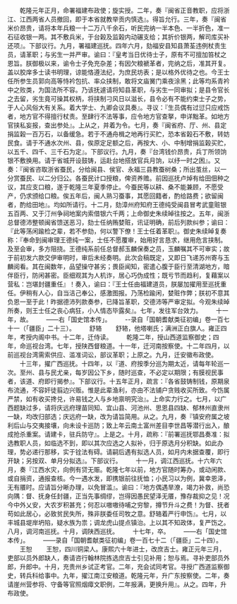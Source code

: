 <!-- { "loadSidebar": true } -->
　　乾隆元年正月，命署福建布政使；旋实授。二年，奏『闽省正音教职，应将浙江、江西两省人员撤回，即于本省就教举贡内慎选』。得旨允行。三年，奏『闽省米价昂贵，请将本年兵粮一十二万八千余石，听民完纳一半本色、一半折色，准一石征收银一两。其不敷兵米，于台榖及监榖内动碾支给；其折价银两，解司库买补还项』。下部议行。九月，署福建巡抚。四年六月，劾福安县知县萧荃违例杖责生员，请革职；与劣生一并严审。谕曰：『皇考当日优待士子，原有不可擅加笞杖之恩旨。朕御极以来，谕令士子免充杂差；有因欠粮褫革者，完纳之后，准其开复。盖以胶庠多士读书明理，谅能恪遵法纪，为庶民坊表；是以格外优待之也。今王士任所参生员郭向高等恃衿包抗、率众挟制，敢将文庙黉门乘夜涂黑；此等均系青衿中之败类，为国法所不容。乃该抚遽请将知县革职，与劣生一同审拟；是县令官长之去留，劣生竟可操其权柄，将挟制刁风日以滋长，县令必有不能约束士子之势，于人心风俗大有关系。着大学士、九卿会议具奏』。寻议：『生员偶有过愆只应戒饬者，地方官不得擅行杖责。至肆行不法等事，应令地方官查拏，申详黜革。如地方官挟私妄报，查出参处』。上从之，并着为令。七月，奏『闽省府、厅、州、县定捐监榖一百万石，以备缓急。若于不通舟楫之地再行买贮，恐本省榖石不敷，转妨民食。请于不通水次州、县，俟原定足额之后，再按大、小、中制增捐监榖买贮，以五千、四千、三千石为定』。下部议行。九月，奏『台湾钱价昂贵，兵丁所领饷银不敷换用。请于省城开设鼓铸，运赴台地搭放官兵月饷，以纾一时之困』。又奏：『闽省咨取浙省蚕民，分给闽县、侯官、永福三县教蚕树桑；所出茧丝，以一分赏蚕民、以二分归公。各蚕民计口授粮，俾资养赡。前因巡抚卢焯有给田佃种之议，其应支口粮，遂于乾隆三年夏季停止。今蚕民等以耕、桑不能兼顾，不愿受产，仍求颁给口粮。俟五年后，闽人熟习蚕事，其愿回籍者，酌给路费；欲留闽者，酌给田地』。均如所请行。十二月，劾漳州府知府王德纯受闽县冒考武童赃银五百两、又于汀州争祠地案内索借银六千两；上命御史朱续晫往按之。五年，闽浙总督德沛整顿闽省馈送恶习，劾士任纳贿婪赃，讯证明确，前后列款纠参；谕曰：『此等荡闲踰检之辈，若不参劾，何以警下僚！王士任着革职』。御史朱续晫复奏称：『奉命到闽审理王德纯一案，士任不愿覆审，始用好言恳求，继用危言挟制。及至会审，多方阻挠。王德纯系前任总督郝玉麟保奏之员，玉麟嘱其不可审实；故于前初发六款交伊审明时，审后未经奏明。此次会稿既定，又即日飞递苏州寄与玉麟阅看。其在闽数年，品望操守甚劣；畏臣闻知，密遣心腹于臣行至清湖地方，暗伴臣行，防闲甚密。臣细观其为人机诈，居心巧伪成性；既亏节而趋利，复藉案以营私：岂堪封疆重任』！奏入，谕曰：『王士任由福建道员，朕屡加擢用至巡抚重任。伊稍有人心，自当洁己奉公，感激图报。乃荡检踰闲，婪赃作弊；朕初不意其负恩一至于此！昨据德沛列款奏参，已降旨革职，交德沛等严审定拟。今观朱续晫所奏，则王士任之丧心病狂，小人情态毕露矣』。七年，发往军台效力。
　　十一年，故。
　　——右「国史馆本传」。
　　--录自「国朝耆献类征初编」卷一百七十一（「疆臣」二十三）。
　　舒辂
　　舒辂，他塔喇氏；满洲正白旗人。雍正四年，考授内阁中书。十二年，迁侍读。
　　乾隆二年，授山西道监察御史；四年，命巡视台湾。七年，授陕西督粮道。十一年，迁河南按察使。十二年四月，以前巡视台湾需索供应、滥准词讼，部议革职；上原之。九月，迁安徽布政使。
　　十三年，擢广西巡抚。十四年，以『道、府按季分巡为期太近，请每年轮巡一次。至州、县与民尤亲，每岁因公下乡，随时巡查，不必定以期限；有膜视民事者，该道、府即行揭参』。下部议行。十五年正月，疏言：『各省鼓铸制钱，原期泉布流通，不容奸徒翦边兴贩。惟是此辈渔利，亦由不法铺户贪贱收买所致。今饬属严禁，如有收买搀兑，许易钱之人与乡地禀明究治』。上命实力行之。七月，以广西题缺过多，请将庆远府理苗同知、宜山县、河池州、思恩县四缺、郁林州直隶州一缺，均改归部选；庆远府一缺，改为请旨简用。从之。九月，奏『镇安府属之坡利后山与交夷接壤，向未设卡巡防；致上年云南土富州差目李世昌等潜行出入，酿成抢杀重案。请建卡，驻兵防守』。上是之。十月，疏称：『前署巡抚鄂昌奏准：拟选教职人员，如临选不到，即以其次应选之人拟补，归于原选月分积缺。如此办理，势必递行那移，实于铨法有碍。请嗣后遇有拟选人员，如月内未据查覆，即行开缺；另按双、单月分拟选』。下部议行。
　　十一月，调江西巡抚。十六年六月，奏『江西水灾，向例有贷无赈。乾隆七年以前，地方官随时筹办，或动闲款、或自捐资，通报查核。今一遇水发，即携银前往抚恤；小民习以为例，冀幸恩泽，无有餍时。应请旨分晰办理，以免冒滥』。谕曰：『地方偶遇旱潦，竭力补救，尚恐向隅：督、抚身任封疆，正当先事绸缪，岂得因愚民望泽无餍，豫存裁抑之见！况今中外乂安，大农岁积甚充；何忍以嗷嗷待哺之穷黎，撙节升斗之费！为督、抚者苟如此居心，必致贫民失所，殊非朕委任司牧之意。舒辂着严行申饬』。七月，以丰城县堤岸坍陷，疑水族为祟；调龙虎山提点镇治。上以其不知政体，复严饬之。八月，调河南巡抚。十月，调陕西巡抚。
　　十七年，卒。
　　——右「国史馆本传」。
　　——录自「国朝耆献类征初编」卷一百七十二（「疆臣」二十四）。
　　王恕
　　王恕，四川铜梁人。康熙六十年进士，改庶吉士。雍正元年三月，吏部以员外郎缺人，奏请咨行翰林院拣选庶吉士引见补用；恕与焉。寻补吏部员外郎，升郎中。十月，充贵州乡试正考官。二年，充会试同考官。寻授广西道监察御史，转兵科给事中。九年，擢江南江安粮道。乾隆元年，升广东按察使。二年，奏请崖州营参将、守备等官照烟瘴文职例，二年报满，更换升用』。从之。四年，升布政使。
